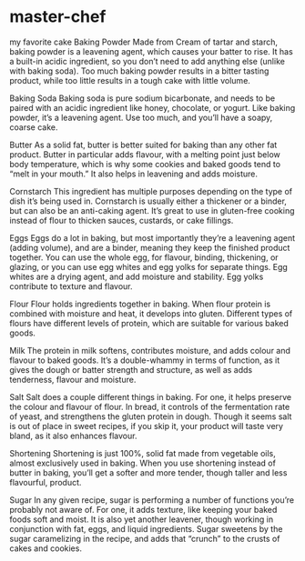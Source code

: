 # master-chef
my favorite cake
Baking Powder
Made from Cream of tartar and starch, baking powder is a leavening agent, which causes your batter to rise. It has a built-in acidic ingredient, so  you don’t need to add anything else (unlike with baking soda). Too much baking powder results in a bitter tasting product, while too little results in a tough cake with little volume.

Baking Soda
Baking soda is pure sodium bicarbonate, and needs to be paired with an acidic ingredient like honey, chocolate, or yogurt. Like baking powder, it’s a leavening agent. Use too much, and you’ll have a soapy, coarse cake.

Butter
As a solid fat, butter is better suited for baking than any other fat product. Butter in particular adds flavour, with a melting point just below body temperature, which is why some cookies and baked goods tend to “melt in your mouth.” It also helps in leavening and adds moisture.

Cornstarch
This ingredient has multiple purposes depending on the type of dish it’s being used in. Cornstarch is usually either a thickener or a binder, but can also be an anti-caking agent. It’s great to use in gluten-free cooking instead of flour to thicken sauces, custards, or cake fillings.

Eggs
Eggs do a lot in baking, but most importantly they’re a leavening agent (adding volume), and are a binder, meaning they keep the finished product together. You can use the whole egg, for flavour, binding, thickening, or glazing, or you can use egg whites and egg yolks for separate things. Egg whites are a drying agent, and add moisture and stability. Egg yolks contribute to texture and flavour.

Flour
Flour holds ingredients together in baking. When flour protein is combined with moisture and heat, it develops into gluten. Different types of flours have different levels of protein, which are suitable for various baked goods.

Milk
The protein in milk softens, contributes moisture, and adds colour and flavour to baked goods. It’s a double-whammy in terms of function, as it gives the dough or batter strength and structure, as well as adds tenderness, flavour and moisture.

Salt
Salt does a couple different things in baking. For one, it helps preserve the colour and flavour of flour. In bread, it controls of the fermentation rate of yeast, and strengthens the gluten protein in dough. Though it seems salt is out of place in sweet recipes, if you skip it, your product will taste very bland, as it also enhances flavour.

Shortening
Shortening is just 100%, solid fat made from vegetable oils, almost exclusively used in baking. When you use shortening instead of butter in baking, you’ll get a softer and more tender, though taller and less flavourful, product.

Sugar
In any given recipe, sugar is performing a number of functions you’re probably not aware of. For one, it adds texture, like keeping your baked foods soft and moist. It is also yet another leavener, though working in conjunction with fat, eggs, and liquid ingredients. Sugar sweetens by the sugar caramelizing in the recipe, and adds that “crunch” to the crusts of cakes and cookies.
